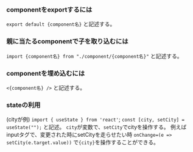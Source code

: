 ### componentをexportするには
`export default {component名}`
と記述する。

### 親に当たるcomponentで子を取り込むには
`import {component名} from "./component/{component名}"`
と記述する。

### componentを埋め込むには
`<{component名} />`
と記述する。

### stateの利用
(cityが例)
`import { useState } from 'react'`;
`const [city, setCity] = useState("");`
と記述。
`city`が変数で、`setCity`でcityを操作する。
例えばinputタグで、変更された時にsetCityを走らせたい時
`onChange=(e => setCity(e.target.value))`
で`{city}`を操作することができる。